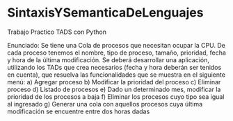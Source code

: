 # SintaxisYSemanticaDeLenguajes
Trabajo Practico TADS con Python

Enunciado:
Se tiene una Cola de procesos que necesitan ocupar la CPU. De cada proceso tenemos el nombre,
tipo de proceso, tamaño, prioridad, fecha y hora de la última modificación. Se deberá
desarrollar una aplicación, utilizando los TADs que crea necesarios (fecha y hora deberán ser
tenidos en cuenta), que resuelva las funcionalidades que se muestra en el siguiente menú:
a) Agregar proceso
b) Modificar la prioridad del proceso
c) Eliminar proceso
d) Listado de procesos
e) Dado un determinado mes, modificar la prioridad de los procesos a baja
f) Eliminar los procesos cuyo tipo sea igual al ingresado
g) Generar una cola con aquellos procesos cuya última modificación se encuentre entre dos horas
dadas
